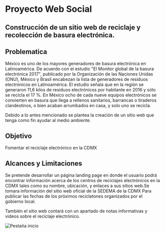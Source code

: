 # Proyecto Web Social
## Construcción de un sitio web de reciclaje y recolección de basura electrónica.

## Problematica

México es uno de los mayores generadores de basura electrónica en Latinoamérica.
De acuerdo con el estudio "El Monitor global de la basura electrónica 2017", publicado por la Organización de las Naciones Unidas (ONU), México y Brasil encabezan la lista de generadores de residuos electrónicos en Latinoamérica. El estudio señala que en la región se generaron 11,6 kilos de residuos electrónicos por habitante en 2016 y sólo se recicla el 17 %.
En México ocho de cada nueve equipos electrónicos se convierten en basura que llega a rellenos sanitarios, barrancas o tiraderos clandestinos, o bien acaban arrumbados en casa, y solo uno se recicla.

Debido a lo antes mencionado se plantea la creación de un sitio web  que tenga como fin ayudar al medio ambiente.


## Objetivo
Fomentar el reciclaje electrónico en la CDMX


## Alcances y Limitaciones 
Se pretende desarrollar un página  landing page en donde el usuario podrá encontrar información acerca de los centros de reciclajes electrónicos en la CDMX tales como su nombre, ubicación, y enlaces a sus sitios web.Se tomara información del sitio web oficial de la SEDEMA de la CDMX  Para publicar las fechas de los próximos reciclatones organizados por el gobierno local.

También el sitio web  contará con un apartado de notas informativas  y videos sobre el reciclaje electrónico.


![Pestaña inicio](assets/capturasdepantalla/inicio.png)






